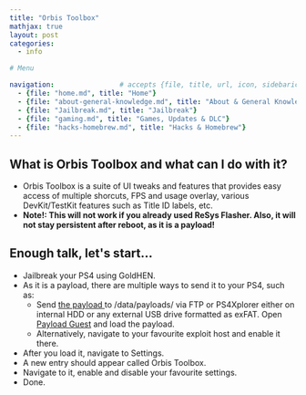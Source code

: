 ```yaml
---
title: "Orbis Toolbox"
mathjax: true
layout: post
categories:
  - info

# Menu

navigation:                # accepts {file, title, url, icon, sidebaricon}
  - {file: "home.md", title: "Home"}
  - {file: "about-general-knowledge.md", title: "About & General Knowledge"}
  - {file: "Jailbreak.md", title: "Jailbreak"}
  - {file: "gaming.md", title: "Games, Updates & DLC"}
  - {file: "hacks-homebrew.md", title: "Hacks & Homebrew"}
---
```


## What is Orbis Toolbox and what can I do with it?

* Orbis Toolbox is a suite of UI tweaks and features that provides easy access of multiple shorcuts, FPS and usage overlay, various DevKit/TestKit features such as Title ID labels, etc.
* **Note!: This will not work if you already used ReSys Flasher. Also, it will not stay persistent after reboot, as it is a payload!**

## Enough talk, let's start...

* Jailbreak your PS4 using GoldHEN.
* As it is a payload, there are multiple ways to send it to your PS4, such as:
  * Send <a href="https://github.com/OSM-Made/Orbis-Toolbox/releases"> the payload </a> to /data/payloads/ via FTP or PS4Xplorer either on internal HDD or any external USB drive formatted as exFAT. Open [Payload Guest](payload-guest.md) and load the payload.
  * Alternatively, navigate to your favourite exploit host and enable it there.
* After you load it, navigate to Settings.
* A new entry should appear called Orbis Toolbox.
* Navigate to it, enable and disable your favourite settings.
* Done.
